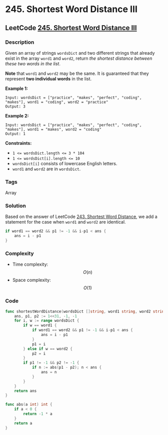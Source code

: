 # 245. Shortest Word Distance III

## LeetCode [245. Shortest Word Distance III](https://leetcode-cn.com/problems/shortest-word-distance-iii/)

### Description

Given an array of strings `wordsDict` and two different strings that already exist in the array `word1` and `word2`, return _the shortest distance between these two words in the list_.

**Note** that `word1` and `word2` may be the same. It is guaranteed that they represent **two individual words** in the list.

**Example 1:**

```text
Input: wordsDict = ["practice", "makes", "perfect", "coding", "makes"], word1 = "coding", word2 = "practice"
Output: 3
```

**Example 2:**

```text
Input: wordsDict = ["practice", "makes", "perfect", "coding", "makes"], word1 = "makes", word2 = "coding"
Output: 1
```

**Constraints:**

* `1 <= wordsDict.length <= 3 * 104`
* `1 <= wordsDict[i].length <= 10`
* `wordsDict[i]` consists of lowercase English letters.
* `word1` and `word2` are in `wordsDict`.

### Tags

Array

### Solution

Based on the answer of LeetCode [243. Shortest Word Distance](243.-shortest-word-distance.md), we add a statement for the case when `word1` and `word2` are identical. 

```go
if word1 == word2 && p1 != -1 && i-p1 < ans {
    ans = i - p1
}
```

### Complexity

* Time complexity: $$O(n)$$
* Space complexity: $$O(1)$$

### Code

```go
func shortestWordDistance(wordsDict []string, word1 string, word2 string) int {
	ans, p1, p2 := 1<<31, -1, -1
	for i, w := range wordsDict {
		if w == word1 {
			if word1 == word2 && p1 != -1 && i-p1 < ans {
				ans = i - p1
			}
			p1 = i
		} else if w == word2 {
			p2 = i
		}
		if p1 != -1 && p2 != -1 {
			if n := abs(p1 - p2); n < ans {
				ans = n
			}
		}
	}
	return ans
}

func abs(a int) int {
	if a < 0 {
		return -1 * a
	}
	return a
}
```

